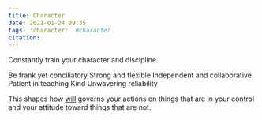 ```yaml
---
title: Character
date: 2021-01-24 09:35
tags: :character:  #character
citation: 
---
```

Constantly train your character and discipline.

Be frank yet conciliatory
Strong and flexible
Independent and collaborative
Patient in teaching
Kind
Unwavering reliability


This shapes how [will](202101231259.md) governs your actions on things that are in your control and your attitude toward things that are not. 
